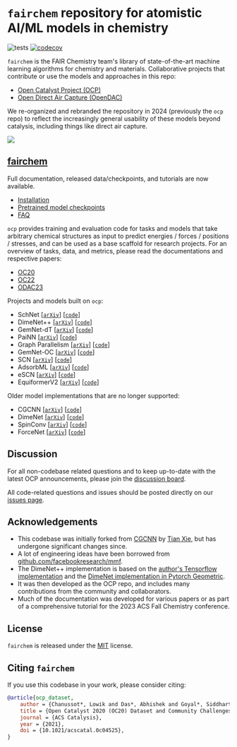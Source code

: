 # `fairchem` repository for atomistic AI/ML models in chemistry

![tests](https://github.com/FAIR-Chem/fairchem/actions/workflows/test.yml/badge.svg?branch=main)
[![codecov](https://codecov.io/gh/FAIR-Chem/fairchem/badge.svg)](https://codecov.io/gh/FAIR-Chem/fairchem)

`fairchem` is the FAIR Chemistry team's library of state-of-the-art machine learning algorithms for chemistry and materials. Collaborative projects that contribute or use the models and approaches in this repo:
* [Open Catalyst Project (OCP)](https://opencatalystproject.org/)
* [Open Direct Air Capture (OpenDAC)](https://open-dac.github.io/)

We re-organized and rebranded the repository in 2024 (previously the `ocp` repo) to reflect the increasingly general usability of these models beyond catalysis, including things like direct air capture.


<div align="left">
    <img src="https://user-images.githubusercontent.com/1156489/170388229-642c6619-dece-4c88-85ef-b46f4d5f1031.gif">
</div>

## [fairchem](https://fair-chem.github.io/fairchem/)
Full documentation, released data/checkpoints, and tutorials are now available.

- [Installation](core/install)
- [Pretrained model checkpoints](core/model_checkpoints)
- [FAQ](core/model_faq)

`ocp` provides training and evaluation code for tasks and models that take arbitrary
chemical structures as input to predict energies / forces / positions / stresses,
and can be used as a base scaffold for research projects. For an overview of
tasks, data, and metrics, please read the documentations and respective papers:
 - [OC20](core/datasets/oc20)
 - [OC22](core/datasets/oc22)
 - [ODAC23](core/datasets/odac)

Projects and models built on `ocp`:

- SchNet [[`arXiv`](https://arxiv.org/abs/1706.08566)] [[`code`](https://github.com/FAIR-Chem/fairchem/blob/main/src/fairchem/core/models/schnet.py)]
- DimeNet++ [[`arXiv`](https://arxiv.org/abs/2011.14115)] [[`code`](https://github.com/FAIR-Chem/fairchem/blob/main/src/fairchem/core/models/dimenet_plus_plus.py)]
- GemNet-dT [[`arXiv`](https://arxiv.org/abs/2106.08903)] [[`code`](https://github.com/FAIR-Chem/fairchem/blob/main/src/fairchem/core/models/gemnet)]
- PaiNN [[`arXiv`](https://arxiv.org/abs/2102.03150)] [[`code`](https://github.com/FAIR-Chem/fairchem/blob/main/src/fairchem/core/models/painn)]
- Graph Parallelism [[`arXiv`](https://arxiv.org/abs/2203.09697)] [[`code`](https://github.com/FAIR-Chem/fairchem/blob/main/src/fairchem/core/models/gemnet_gp)]
- GemNet-OC [[`arXiv`](https://arxiv.org/abs/2204.02782)] [[`code`](https://github.com/FAIR-Chem/fairchem/blob/main/src/fairchem/core/models/gemnet_oc)]
- SCN [[`arXiv`](https://arxiv.org/abs/2206.14331)] [[`code`](https://github.com/FAIR-Chem/fairchem/blob/main/src/fairchem/core/models/scn)]
- AdsorbML [[`arXiv`](https://arxiv.org/abs/2211.16486)] [[`code`](https://github.com/FAIR-Chem/fairchem/tree/main/src/fairchem/applications/AdsorbML)]
- eSCN [[`arXiv`](https://arxiv.org/abs/2302.03655)] [[`code`](https://github.com/FAIR-Chem/fairchem/blob/main/src/fairchem/core/models/escn)]
- EquiformerV2 [[`arXiv`](https://arxiv.org/abs/2306.12059)] [[`code`](https://github.com/FAIR-Chem/fairchem/blob/main/src/fairchem/core/models/equiformer_v2)]

Older model implementations that are no longer supported:

- CGCNN [[`arXiv`](https://arxiv.org/abs/1710.10324)] [[`code`](https://github.com/FAIR-Chem/fairchem/blob/e7a8745eb307e8a681a1aa9d30c36e8c41e9457e/ocpmodels/models/cgcnn.py)]
- DimeNet [[`arXiv`](https://arxiv.org/abs/2003.03123)] [[`code`](https://github.com/FAIR-Chem/fairchem/blob/e7a8745eb307e8a681a1aa9d30c36e8c41e9457e/ocpmodels/models/dimenet.py)]
- SpinConv [[`arXiv`](https://arxiv.org/abs/2106.09575)] [[`code`](https://github.com/FAIR-Chem/fairchem/blob/e7a8745eb307e8a681a1aa9d30c36e8c41e9457e/ocpmodels/models/spinconv.py)]
- ForceNet [[`arXiv`](https://arxiv.org/abs/2103.01436)] [[`code`](https://github.com/FAIR-Chem/fairchem/blob/e7a8745eb307e8a681a1aa9d30c36e8c41e9457e/ocpmodels/models/forcenet.py)]

## Discussion

For all non-codebase related questions and to keep up-to-date with the latest OCP
announcements, please join the [discussion board](https://discuss.opencatalystproject.org/).

All code-related questions and issues should be posted directly on our
[issues page](https://github.com/FAIR-Chem/fairchem/issues).

## Acknowledgements

- This codebase was initially forked from [CGCNN](https://github.com/txie-93/cgcnn)
by [Tian Xie](http://txie.me), but has undergone significant changes since.
- A lot of engineering ideas have been borrowed from [github.com/facebookresearch/mmf](https://github.com/facebookresearch/mmf).
- The DimeNet++ implementation is based on the [author's Tensorflow implementation](https://github.com/klicperajo/dimenet) and the [DimeNet implementation in Pytorch Geometric](https://github.com/rusty1s/pytorch_geometric/blob/master/torch_geometric/nn/models/dimenet.py).
- It was then developed as the OCP repo, and includes many contributions from the community and collaborators.
- Much of the documentation was developed for various papers or as part of a comprehensive tutorial for the 2023 ACS Fall Chemistry conference.

## License

`fairchem` is released under the [MIT](https://github.com/FAIR-Chem/fairchem/blob/main/LICENSE.md) license.

## Citing `fairchem`

If you use this codebase in your work, please consider citing:

```bibtex
@article{ocp_dataset,
    author = {Chanussot*, Lowik and Das*, Abhishek and Goyal*, Siddharth and Lavril*, Thibaut and Shuaibi*, Muhammed and Riviere, Morgane and Tran, Kevin and Heras-Domingo, Javier and Ho, Caleb and Hu, Weihua and Palizhati, Aini and Sriram, Anuroop and Wood, Brandon and Yoon, Junwoong and Parikh, Devi and Zitnick, C. Lawrence and Ulissi, Zachary},
    title = {Open Catalyst 2020 (OC20) Dataset and Community Challenges},
    journal = {ACS Catalysis},
    year = {2021},
    doi = {10.1021/acscatal.0c04525},
}
```
